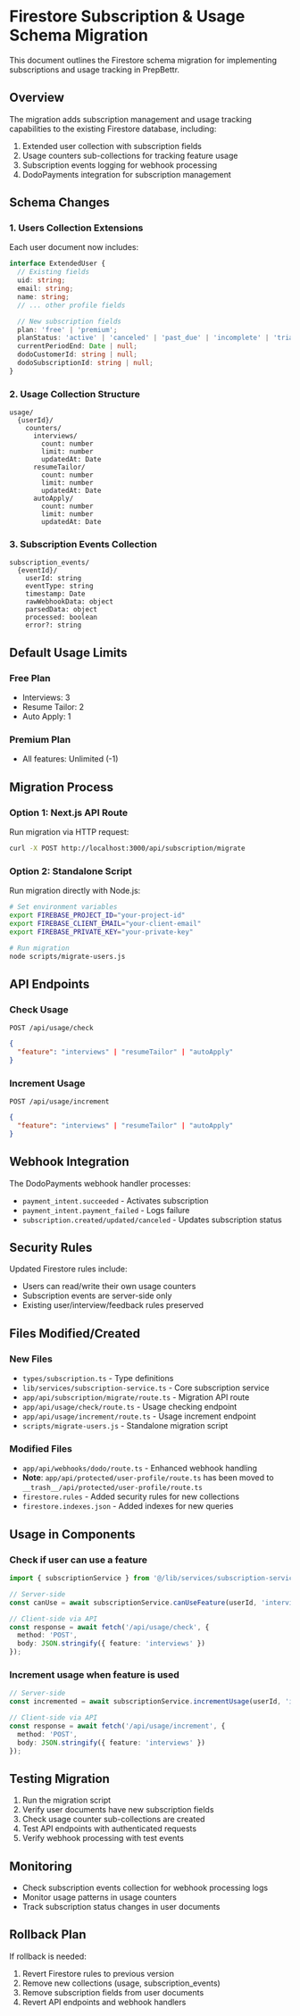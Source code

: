 # Firestore Subscription & Usage Schema Migration

This document outlines the Firestore schema migration for implementing subscriptions and usage tracking in PrepBettr.

## Overview

The migration adds subscription management and usage tracking capabilities to the existing Firestore database, including:

1. Extended user collection with subscription fields
2. Usage counters sub-collections for tracking feature usage
3. Subscription events logging for webhook processing
4. DodoPayments integration for subscription management

## Schema Changes

### 1. Users Collection Extensions

Each user document now includes:

```typescript
interface ExtendedUser {
  // Existing fields
  uid: string;
  email: string;
  name: string;
  // ... other profile fields

  // New subscription fields
  plan: 'free' | 'premium';
  planStatus: 'active' | 'canceled' | 'past_due' | 'incomplete' | 'trialing';
  currentPeriodEnd: Date | null;
  dodoCustomerId: string | null;
  dodoSubscriptionId: string | null;
}
```

### 2. Usage Collection Structure

```
usage/
  {userId}/
    counters/
      interviews/
        count: number
        limit: number
        updatedAt: Date
      resumeTailor/
        count: number
        limit: number
        updatedAt: Date
      autoApply/
        count: number
        limit: number
        updatedAt: Date
```

### 3. Subscription Events Collection

```
subscription_events/
  {eventId}/
    userId: string
    eventType: string
    timestamp: Date
    rawWebhookData: object
    parsedData: object
    processed: boolean
    error?: string
```

## Default Usage Limits

### Free Plan
- Interviews: 3
- Resume Tailor: 2
- Auto Apply: 1

### Premium Plan
- All features: Unlimited (-1)

## Migration Process

### Option 1: Next.js API Route
Run migration via HTTP request:
```bash
curl -X POST http://localhost:3000/api/subscription/migrate
```

### Option 2: Standalone Script
Run migration directly with Node.js:
```bash
# Set environment variables
export FIREBASE_PROJECT_ID="your-project-id"
export FIREBASE_CLIENT_EMAIL="your-client-email"  
export FIREBASE_PRIVATE_KEY="your-private-key"

# Run migration
node scripts/migrate-users.js
```

## API Endpoints

### Check Usage
`POST /api/usage/check`
```json
{
  "feature": "interviews" | "resumeTailor" | "autoApply"
}
```

### Increment Usage
`POST /api/usage/increment`
```json
{
  "feature": "interviews" | "resumeTailor" | "autoApply"
}
```

## Webhook Integration

The DodoPayments webhook handler processes:
- `payment_intent.succeeded` - Activates subscription
- `payment_intent.payment_failed` - Logs failure
- `subscription.created/updated/canceled` - Updates subscription status

## Security Rules

Updated Firestore rules include:
- Users can read/write their own usage counters
- Subscription events are server-side only
- Existing user/interview/feedback rules preserved

## Files Modified/Created

### New Files
- `types/subscription.ts` - Type definitions
- `lib/services/subscription-service.ts` - Core subscription service
- `app/api/subscription/migrate/route.ts` - Migration API route
- `app/api/usage/check/route.ts` - Usage checking endpoint
- `app/api/usage/increment/route.ts` - Usage increment endpoint
- `scripts/migrate-users.js` - Standalone migration script

### Modified Files
- `app/api/webhooks/dodo/route.ts` - Enhanced webhook handling
- **Note**: `app/api/protected/user-profile/route.ts` has been moved to `__trash__/api/protected/user-profile/route.ts`
- `firestore.rules` - Added security rules for new collections
- `firestore.indexes.json` - Added indexes for new queries

## Usage in Components

### Check if user can use a feature
```typescript
import { subscriptionService } from '@/lib/services/subscription-service';

// Server-side
const canUse = await subscriptionService.canUseFeature(userId, 'interviews');

// Client-side via API
const response = await fetch('/api/usage/check', {
  method: 'POST',
  body: JSON.stringify({ feature: 'interviews' })
});
```

### Increment usage when feature is used
```typescript
// Server-side
const incremented = await subscriptionService.incrementUsage(userId, 'interviews');

// Client-side via API  
const response = await fetch('/api/usage/increment', {
  method: 'POST',
  body: JSON.stringify({ feature: 'interviews' })
});
```

## Testing Migration

1. Run the migration script
2. Verify user documents have new subscription fields
3. Check usage counter sub-collections are created
4. Test API endpoints with authenticated requests
5. Verify webhook processing with test events

## Monitoring

- Check subscription events collection for webhook processing logs
- Monitor usage patterns in usage counters
- Track subscription status changes in user documents

## Rollback Plan

If rollback is needed:
1. Revert Firestore rules to previous version
2. Remove new collections (usage, subscription_events)
3. Remove subscription fields from user documents
4. Revert API endpoints and webhook handlers
